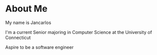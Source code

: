 # About Me
<p>My name is Jancarlos</p>
<p>I'm a current Senior majoring in Computer Science at the University of Connecticut</p>
<p>Aspire to be a software engineer</p>
